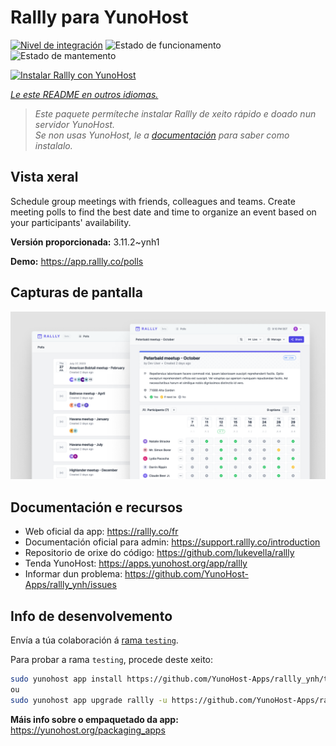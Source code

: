 <!--
NOTA: Este README foi creado automáticamente por <https://github.com/YunoHost/apps/tree/master/tools/readme_generator>
NON debe editarse manualmente.
-->

# Rallly para YunoHost

[![Nivel de integración](https://apps.yunohost.org/badge/integration/rallly)](https://ci-apps.yunohost.org/ci/apps/rallly/)
![Estado de funcionamento](https://apps.yunohost.org/badge/state/rallly)
![Estado de mantemento](https://apps.yunohost.org/badge/maintained/rallly)

[![Instalar Rallly con YunoHost](https://install-app.yunohost.org/install-with-yunohost.svg)](https://install-app.yunohost.org/?app=rallly)

*[Le este README en outros idiomas.](./ALL_README.md)*

> *Este paquete permíteche instalar Rallly de xeito rápido e doado nun servidor YunoHost.*  
> *Se non usas YunoHost, le a [documentación](https://yunohost.org/install) para saber como instalalo.*

## Vista xeral

Schedule group meetings with friends, colleagues and teams. Create meeting polls to find the best date and time to organize an event based on your participants' availability.

**Versión proporcionada:** 3.11.2~ynh1

**Demo:** <https://app.rallly.co/polls>

## Capturas de pantalla

![Captura de pantalla de Rallly](./doc/screenshots/screenshot.png)

## Documentación e recursos

- Web oficial da app: <https://rallly.co/fr>
- Documentación oficial para admin: <https://support.rallly.co/introduction>
- Repositorio de orixe do código: <https://github.com/lukevella/rallly>
- Tenda YunoHost: <https://apps.yunohost.org/app/rallly>
- Informar dun problema: <https://github.com/YunoHost-Apps/rallly_ynh/issues>

## Info de desenvolvemento

Envía a túa colaboración á [rama `testing`](https://github.com/YunoHost-Apps/rallly_ynh/tree/testing).

Para probar a rama `testing`, procede deste xeito:

```bash
sudo yunohost app install https://github.com/YunoHost-Apps/rallly_ynh/tree/testing --debug
ou
sudo yunohost app upgrade rallly -u https://github.com/YunoHost-Apps/rallly_ynh/tree/testing --debug
```

**Máis info sobre o empaquetado da app:** <https://yunohost.org/packaging_apps>

